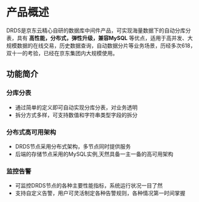 # 产品概述

DRDS是京东云精心自研的数据库中间件产品，可实现海量数据下的自动分库分表，具有 **高性能，分布式，弹性升级，兼容MySQL** 等优点，适用于高并发、大规模数据的在线交易，历史数据查询，自动数据分片等业务场景，历经多次618，双十一的考验，已经在京东集团内大规模使用。

## 功能简介
### 分库分表
- 通过简单的定义即可自动实现分库分表，对业务透明
- 拆分方式多样，可支持数值和字符串类型字段的拆分

### 分布式高可用架构
- DRDS节点采用分布式架构，多节点同时提供服务
- 后端的存储节点采用的MySQL实例,天然具备一主一备的高可用架构

### 监控告警
- 可监控DRDS节点的各种主要性能指标，系统运行状况一目了然
- 支持自定义告警，用户可灵活制定各种告警规则，各种情况第一时间掌握
